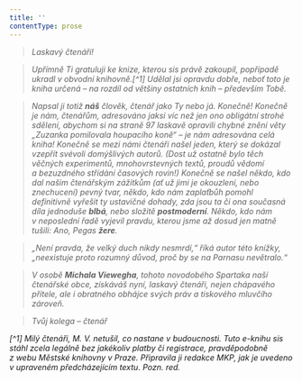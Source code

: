```yaml
---
title: ''
contentType: prose
---
```


<section>

> _Laskavý čtenáři!_

> _Upřímně Ti gratuluji ke knize, kterou sis právě zakoupil, popřípadě ukradl v obvodní knihovně.[^1] Udělal jsi opravdu dobře, neboť toto je kniha určená – na rozdíl od většiny ostatních knih – především Tobě._

> _Napsal ji totiž **náš** člověk, čtenář jako Ty nebo já. Konečně! Konečně je nám, čtenářům, adresováno jaksi víc než jen ono obligátní strohé sdělení, abychom si na straně 97 laskavě opravili chybné znění věty „Zuzanka pomilovala houpacího koně“ – je nám adresována celá kniha! Konečně se mezi námi čtenáři našel jeden, který se dokázal vzepřít svévoli domýšlivých autorů. (Dost už ostatně bylo těch věčných experimentů, mnohovrstevných textů, proudů vědomí a bezuzdného střídání časových rovin!) Konečně se našel někdo, kdo dal našim čtenářským zážitkům (ať už jimi je okouzlení, nebo znechucení) pevný tvar, někdo, kdo nám zaplaťbůh pomohl definitivně vyřešit ty ustavičné dohady, zda jsou ta či ona současná díla jednoduše **blbá**, nebo složitě **postmoderní**. Někdo, kdo nám v neposlední řadě vyjevil pravdu, kterou jsme až dosud jen matně tušili: Ano, Pegas **žere**._

> _„Není pravda, že velký duch nikdy nesmrdí,“ říká autor této knížky, „neexistuje proto rozumný důvod, proč by se na Parnasu nevětralo.“_

> _V osobě **Michala Viewegha**, tohoto novodobého Spartaka naší čtenářské obce, získáváš nyní, laskavý čtenáři, nejen chápavého přítele, ale i obratného obhájce svých práv a tiskového mluvčího zároveň._

> _Tvůj kolega – čtenář_

_[^1] Milý čtenáři, M. V. netušil, co nastane v budoucnosti. Tuto e-knihu sis stáhl zcela legálně bez jakékoliv platby či registrace, pravděpodobně z webu Městské knihovny v Praze. Připravila ji redakce MKP, jak je uvedeno v upraveném předcházejícím textu. _Pozn. red.__

</section>
